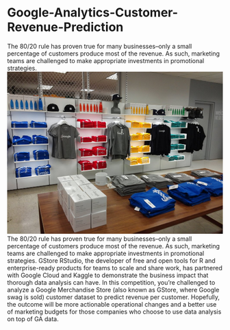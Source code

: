 # Google-Analytics-Customer-Revenue-Prediction
The 80/20 rule has proven true for many businesses–only a small percentage of customers produce most of the revenue. As such, marketing teams are challenged to make appropriate investments in promotional strategies.
![alt text](https://github.com/charanhu/Google-Analytics-Customer-Revenue-Prediction/blob/main/google_store.jpg)
The 80/20 rule has proven true for many businesses–only a small percentage of customers produce most of the revenue. As such, marketing teams are challenged to make appropriate investments in promotional strategies.  GStore  RStudio, the developer of free and open tools for R and enterprise-ready products for teams to scale and share work, has partnered with Google Cloud and Kaggle to demonstrate the business impact that thorough data analysis can have.  In this competition, you’re challenged to analyze a Google Merchandise Store (also known as GStore, where Google swag is sold) customer dataset to predict revenue per customer. Hopefully, the outcome will be more actionable operational changes and a better use of marketing budgets for those companies who choose to use data analysis on top of GA data.
